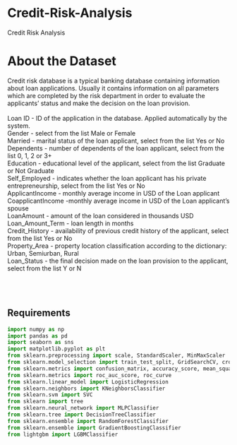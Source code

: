 # Credit-Risk-Analysis
Credit Risk Analysis 




# About the Dataset

Credit risk database is a typical banking database containing information about loan applications. Usually it contains information on all parameters which are completed by the risk department in order to evaluate the applicants’ status and make the decision on the loan provision. 
<br>
<br>
Loan ID - ID of the application in the database. Applied automatically by the system.
<br>
Gender - select from the list Male or Female
<br>
Married - marital status of the loan applicant, select from the list Yes or No
<br>
Dependents - number of dependents of the loan applicant, select from the list 0, 1, 2 or 3+
<br>
Education - educational level of the applicant, select from the list Graduate or Not Graduate
<br>
Self_Employed - indicates whether the loan applicant has his private entrepreneurship, select from the list Yes or No
<br>
ApplicantIncome - monthly average income in USD of the Loan applicant
<br>
CoapplicantIncome -monthly average income in USD of the Loan applicant’s spouse
<br>
LoanAmount - amount of the loan considered in thousands USD
<br>
Loan_Amount_Term - loan length in months
<br>
Credit_History - availability of previous credit history of the applicant, select from the list Yes or No
<br>
Property_Area - property location classification according to the dictionary: Urban, Semiurban, Rural
<br>
Loan_Status - the final decision made on the loan provision to the applicant, select from the list Y or N
<br>
<br>
<br>
<br>
<h2>Requirements</h2>

```python
import numpy as np
import pandas as pd
import seaborn as sns
import matplotlib.pyplot as plt
from sklearn.preprocessing import scale, StandardScaler, MinMaxScaler
from sklearn.model_selection import train_test_split, GridSearchCV, cross_val_score
from sklearn.metrics import confusion_matrix, accuracy_score, mean_squared_error, confusion_matrix, classification_report
from sklearn.metrics import roc_auc_score, roc_curve
from sklearn.linear_model import LogisticRegression
from sklearn.neighbors import KNeighborsClassifier
from sklearn.svm import SVC
from sklearn import tree
from sklearn.neural_network import MLPClassifier
from sklearn.tree import DecisionTreeClassifier
from sklearn.ensemble import RandomForestClassifier
from sklearn.ensemble import GradientBoostingClassifier
from lightgbm import LGBMClassifier
```
